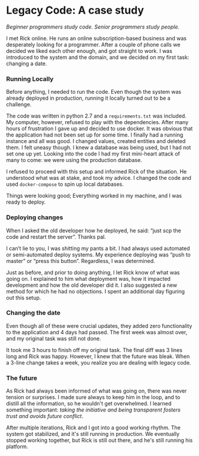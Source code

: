 # Legacy Code: A case study

_Beginner programmers study code. Senior programmers study people._

I met Rick online. He runs an online subscription-based business and was
desperately looking for a programmer. After a couple of phone calls
we decided we liked each other enough, and got straight to work. I was
introduced to the system and the domain, and we decided on my first
task: changing a date.

### Running Locally

Before anything, I needed to run the code. Even though the system was already
deployed in production, running it locally turned out to be a challenge.

The code was written in python 2.7 and a `requirements.txt` was included. My
computer, however, refused to play with the dependencies. After many hours of
frustration I gave up and decided to use docker. It was obvious that the
application had not been set up for some time. I finally had a running instance 
and all was good. I changed values, created entities
and deleted them. I felt uneasy though. I knew a database was being used,
but I had not set one up yet. Looking into the code I had my first mini-heart
attack of many to come: we were using the production database.

I refused to proceed with this setup and informed Rick of the situation.
He understood what was at stake, and took my advice. I changed the code and
used `docker-compose` to spin up local databases.

Things were looking good; Everything worked in my machine, and I was ready
to deploy.

### Deploying changes

When I asked the old developer how he deployed, he said: “just scp the code
and restart the server”. Thanks pal.

I can’t lie to you, I was shitting my pants a bit. I had always used
automated or semi-automated deploy systems. My experience deploying
was “push to master” or “press this button”. Regardless, I was determined.

Just as before, and prior to doing anything, I let Rick know of what was going on.
I explained to him what deployment was, how it impacted development and how the old developer
did it. I also suggested a new method for which he had no objections.
I spent an additional day figuring out this setup.

### Changing the date

Even though all of these were crucial updates, they added zero functionality
to the application and 4 days had passed. The first week was almost over,
and my original task was still not done.

It took me 3 hours to finish off my original task. The final diff was 3 lines
long and Rick was happy. However, I knew that the future was bleak.
When a 3-line change takes a week, you realize you are dealing with
legacy code.

### The future

As Rick had always been informed of what was going on, there was never
tension or surprises. I made sure always to keep him in the loop, and to
distill all the information, so he wouldn't get overwhelmed. I
learned something important: _taking the initiative and being transparent
fosters trust and avoids future conflict_.

After multiple iterations, Rick and I got into a good working rhythm.
The system got stabilized, and it's still running in production. We eventually
stopped working together, but Rick is still out there, and he's still
running his platform.
